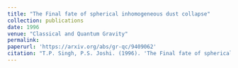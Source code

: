```yaml
---
title: "The Final fate of spherical inhomogeneous dust collapse"
collection: publications
date: 1996
venue: "Classical and Quantum Gravity"
permalink: 
paperurl: 'https://arxiv.org/abs/gr-qc/9409062'
citation: "T.P. Singh, P.S. Joshi. (1996). 'The Final fate of spherical inhomogeneous dust collapse.' <i>Classical and Quantum Gravity</i>."
---
```

